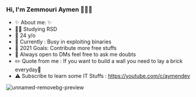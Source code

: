 ### Hi, I'm Zemmouri Aymen 🙋🏻‍♂️

- ✨ About me: ✨
- 👨‍🎓 Studying RSD
- 👦 24 y/o
- 🏃 Currently : Busy in exploiting binaries
- 🥅 2021 Goals: Contribute more free stuffs
- 💬 Always open to DMs feel free to ask me doubts
- ✏️ Quote from me : If you want to build a wall you need to lay a brick everyday🙂
- ⚠️ Subscribe to learn some IT Stuffs : https://youtube.com/c/aymendev

![unnamed-removebg-preview](https://user-images.githubusercontent.com/68467119/139238417-3c1c075b-66d2-4412-97cb-343a9e174216.png)










